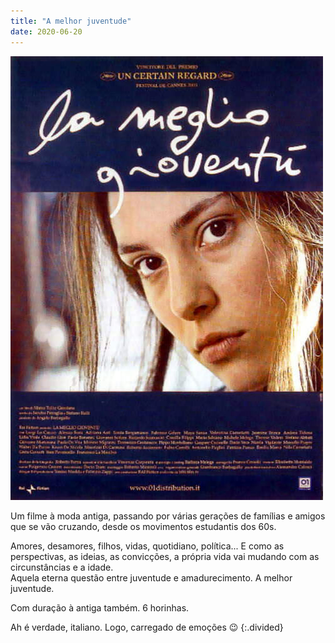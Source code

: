 ```yaml
---
title: "A melhor juventude"
date: 2020-06-20
---
```


![juventude](assets/images/flm_23.jpg)

Um filme à moda antiga, passando por várias gerações de famílias e amigos que se vão cruzando, desde os movimentos estudantis dos 60s.

Amores, desamores, filhos, vidas, quotidiano, política... E como as perspectivas, as ideias, as convicções, a própria vida vai mudando com as circunstâncias e a idade.\
Aquela eterna questão entre juventude e amadurecimento. A melhor juventude.

Com duração à antiga também. 6 horinhas.

Ah é verdade, italiano. Logo, carregado de emoções 😉
{:.divided}